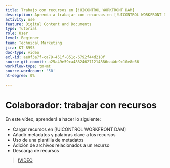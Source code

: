 ```yaml
---
title: Trabajo con recursos en [!UICONTROL WORKFRONT DAM]
description: Aprenda a trabajar con recursos en [!UICONTROL WORKFRONT DAM].
activity: use
feature: Digital Content and Documents
type: Tutorial
role: User
level: Beginner
team: Technical Marketing
jira: KT-8995
doc-type: video
exl-id: ae0f3a7f-ca79-451f-851c-6792f44d218f
source-git-commit: a25a49e59ca483246271214886ea4dc9c10e8d66
workflow-type: tm+mt
source-wordcount: '50'
ht-degree: 0%

---
```


# Colaborador: trabajar con recursos

En este vídeo, aprenderá a hacer lo siguiente:

* Cargar recursos en [!UICONTROL WORKFRONT DAM]
* Añadir metadatos y palabras clave a los recursos
* Uso de una plantilla de metadatos
* Adición de archivos relacionados a un recurso
* Descarga de recursos

>[!VIDEO](https://video.tv.adobe.com/v/335255/?quality=12&learn=on)

